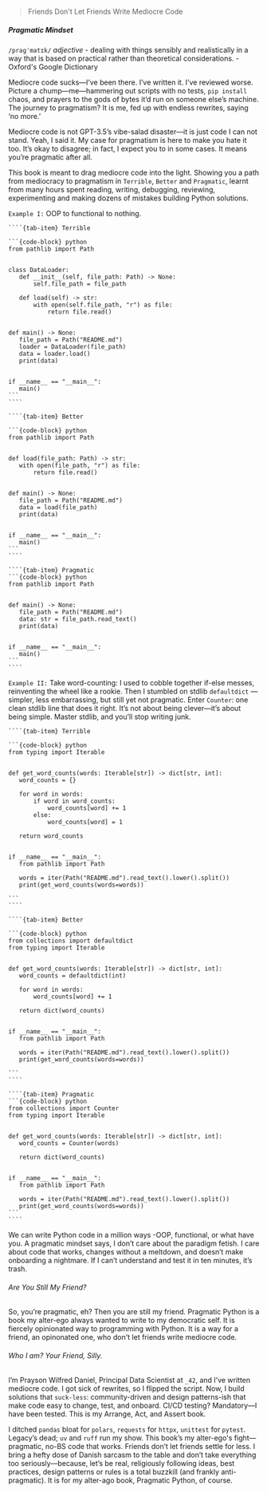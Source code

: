 > Friends Don't Let Friends Write Mediocre Code 

##### Pragmatic Mindset

`/praɡˈmatɪk/` _adjective_ - dealing with things sensibly and realistically in a
way that is based on practical rather than theoretical considerations. -
Oxford's Google Dictionary

Mediocre code sucks—I’ve been there. I’ve written it. I’ve reviewed worse. Picture a chump—me—hammering out scripts with no tests, `pip install` chaos, and prayers to the gods of bytes it’d run on someone else’s machine. The journey to pragmatism? It is me, fed up with endless rewrites, saying ‘no more.’

Mediocre code is not GPT-3.5’s vibe-salad disaster—it is just code I can not stand. Yeah, I said it. My case for pragmatism is here to make you hate it too. It’s okay to disagree; in fact, I expect you to in some cases. It means you’re pragmatic after all.

This book is meant to drag mediocre code into the light. Showing you a path from mediocracy to pragmatism in `Terrible`, `Better` and `Pragmatic`, learnt from many hours spent reading, writing, debugging, reviewing, experimenting and making dozens of mistakes building Python solutions.

`Example I:`
OOP to functional to nothing. 

 `````{tab-set}
````{tab-item} Terrible

```{code-block} python
from pathlib import Path


class DataLoader:
    def __init__(self, file_path: Path) -> None:
        self.file_path = file_path

    def load(self) -> str:
        with open(self.file_path, "r") as file:
            return file.read()


def main() -> None:
    file_path = Path("README.md")
    loader = DataLoader(file_path)
    data = loader.load()
    print(data)


if __name__ == "__main__":
    main()
```
````

````{tab-item} Better

```{code-block} python
from pathlib import Path


def load(file_path: Path) -> str:
    with open(file_path, "r") as file:
        return file.read()


def main() -> None:
    file_path = Path("README.md")
    data = load(file_path)
    print(data)


if __name__ == "__main__":
    main()
```
````

````{tab-item} Pragmatic
```{code-block} python
from pathlib import Path


def main() -> None:
    file_path = Path("README.md")
    data: str = file_path.read_text()
    print(data)


if __name__ == "__main__":
    main()
```
````
 `````
`Example II:`
Take word-counting: I used to cobble together if-else messes, reinventing the wheel like a rookie. Then I stumbled on stdlib `defaultdict` —simpler, less embarrassing, but still yet not pragmatic. Enter `Counter`: one clean stdlib line that does it right. It’s not about being clever—it’s about being simple. Master stdlib, and you’ll stop writing junk.

 `````{tab-set}
````{tab-item} Terrible

```{code-block} python
from typing import Iterable 


def get_word_counts(words: Iterable[str]) -> dict[str, int]:
    word_counts = {}

    for word in words: 
        if word in word_counts:
            word_counts[word] += 1
        else:
            word_counts[word] = 1
    
    return word_counts


if __name__ == "__main__":
    from pathlib import Path

    words = iter(Path("README.md").read_text().lower().split())
    print(get_word_counts(words=words))

```
````

````{tab-item} Better

```{code-block} python
from collections import defaultdict
from typing import Iterable 


def get_word_counts(words: Iterable[str]) -> dict[str, int]:
    word_counts = defaultdict(int)

    for word in words:
        word_counts[word] += 1

    return dict(word_counts)


if __name__ == "__main__":
    from pathlib import Path

    words = iter(Path("README.md").read_text().lower().split())
    print(get_word_counts(words=words))

```
````

````{tab-item} Pragmatic
```{code-block} python
from collections import Counter
from typing import Iterable 


def get_word_counts(words: Iterable[str]) -> dict[str, int]:
    word_counts = Counter(words)

    return dict(word_counts)


if __name__ == "__main__":
    from pathlib import Path

    words = iter(Path("README.md").read_text().lower().split())
    print(get_word_counts(words=words))  
```
````
 `````
We can write Python code in a million ways -OOP, functional, or what have you. A pragmatic mindset says, I don’t care about the paradigm fetish. I care about code that works, changes without a meltdown, and doesn’t make onboarding a nightmare. If I can’t understand and test it in ten minutes, it’s trash.

###### Are You Still My Friend?

So, you’re pragmatic, eh? Then you are still my friend. Pragmatic Python is a book my alter-ego always wanted to write to my democratic self. It is fiercely opinionated way to programming with Python.  It is a way for a friend, an opinonated one, who don't let friends write mediocre code. 



###### Who I am? Your Friend, Silly.
I’m Prayson Wilfred Daniel, Principal Data Scientist at `_42`, and I’ve written mediocre code. I got sick of rewrites, so I flipped the script. Now, I build solutions that `suck-less`: community-driven and design patterns-ish that make code easy to change, test, and onboard. CI/CD testing? Mandatory—I have been tested. This is my Arrange, Act, and Assert book.

I ditched `pandas` bloat for `polars`, `requests` for `httpx`, `unittest` for `pytest`. Legacy’s dead; `uv` and `ruff` run my show. This book’s my alter-ego's fight—pragmatic, no-BS code that works. Friends don’t let friends settle for less. I bring a hefty dose of Danish sarcasm to the table and don’t take everything too seriously—because, let’s be real, religiously following ideas, best practices, design patterns or rules is a total buzzkill (and frankly anti-pragmatic). It is for my alter-ago book, Pragmatic Python, of course.

